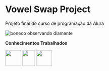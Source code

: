 <h1 align="left">Vowel Swap Project</h1>
<p>Projeto final do curso de programação da Alura</p>

  <div aling="center">
  
![boneco observando diamante](https://github.com/user-attachments/assets/d800bfa8-cf12-406e-afab-4f14382d8c83)
  </div>



**Conhecimentos Trabalhados**
<div>
<img src="https://cdn.jsdelivr.net/gh/devicons/devicon@latest/icons/css3/css3-original.svg" width="50" height="50" />          
<img src="https://cdn.jsdelivr.net/gh/devicons/devicon@latest/icons/javascript/javascript-plain.svg" width="40" height="50" />          
<img src="https://cdn.jsdelivr.net/gh/devicons/devicon@latest/icons/html5/html5-original.svg" width="50" height="50" />
                        
</div>          




